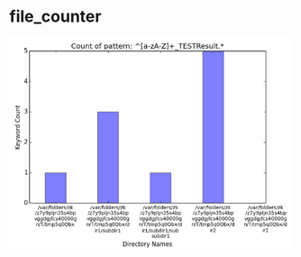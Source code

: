 # file_counter
![My image](https://github.com/alice2008/images/blob/master/file_counter_example.png)